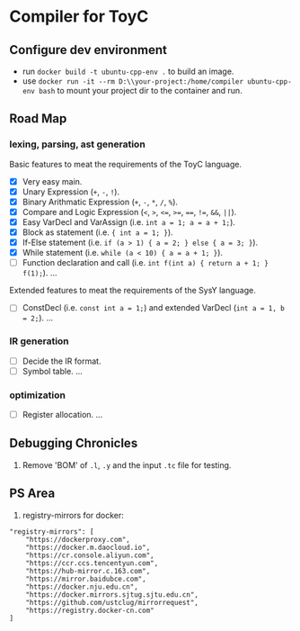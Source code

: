 ﻿# Compiler for ToyC

## Configure dev environment
- run `docker build -t ubuntu-cpp-env .` to build an image.
- use `docker run -it --rm D:\\your-project:/home/compiler ubuntu-cpp-env bash` to mount your project dir to the container and run.

## Road Map
### lexing, parsing, ast generation
Basic features to meat the requirements of the ToyC language.
- [x] Very easy main.
- [x] Unary Expression (`+`, `-`, `!`).
- [x] Binary Arithmatic Expression (`+`, `-`, `*`, `/`, `%`).
- [x] Compare and Logic Expression (`<`, `>`, `<=`, `>=`, `==`, `!=`, `&&`, `||`).
- [x] Easy VarDecl and VarAssign (i.e. `int a = 1; a = a + 1;`).
- [x] Block as statement (i.e. `{ int a = 1; }`).
- [x] If-Else statement (i.e. `if (a > 1) { a = 2; } else { a = 3; }`).
- [x] While statement (i.e. `while (a < 10) { a = a + 1; }`).
- [ ] Function declaration and call (i.e. `int f(int a) { return a + 1; } f(1);`).
...  

Extended features to meat the requirements of the SysY language.
- [ ] ConstDecl (i.e. `const int a = 1;`) and extended VarDecl (`int a = 1, b = 2;`).
...

### IR generation
- [ ] Decide the IR format.
- [ ] Symbol table.
...

### optimization
- [ ] Register allocation.
...

## Debugging Chronicles
1. Remove 'BOM' of `.l`, `.y` and the input `.tc` file for testing.

## PS Area
1. registry-mirrors for docker:
```
"registry-mirrors": [
    "https://dockerproxy.com",
    "https://docker.m.daocloud.io",
    "https://cr.console.aliyun.com",
    "https://ccr.ccs.tencentyun.com",
    "https://hub-mirror.c.163.com",
    "https://mirror.baidubce.com",
    "https://docker.nju.edu.cn",
    "https://docker.mirrors.sjtug.sjtu.edu.cn",
    "https://github.com/ustclug/mirrorrequest",
    "https://registry.docker-cn.com"
]
```